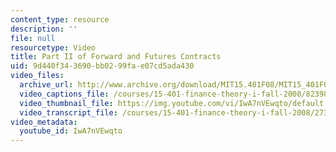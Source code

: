 ```yaml
---
content_type: resource
description: ''
file: null
resourcetype: Video
title: Part II of Forward and Futures Contracts
uid: 9d440f34-3690-bb02-99fa-e07cd5ada430
video_files:
  archive_url: http://www.archive.org/download/MIT15.401F08/MIT15_401F08_ses10_300k.mp4
  video_captions_file: /courses/15-401-finance-theory-i-fall-2008/82398350800f5870b51f9d109c4da8f5_IwA7nVEwqto.vtt
  video_thumbnail_file: https://img.youtube.com/vi/IwA7nVEwqto/default.jpg
  video_transcript_file: /courses/15-401-finance-theory-i-fall-2008/2739ca9dd59a204746774363b95a52c9_IwA7nVEwqto.pdf
video_metadata:
  youtube_id: IwA7nVEwqto
---
```


